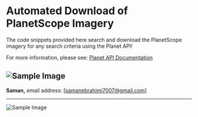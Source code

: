 # Automated Download of PlanetScope Imagery

The code snippets provided here search and download the PlanetScope imagery for any search criteria using the Planet API!

For more information, please see:
[Planet API Documentation](https://developers.planet.com/docs/apis/data/)

![Sample Image](https://www.google.com/url?sa=i&url=https%3A%2F%2Fwww.planet.com%2Fproducts%2Fsatellite-imagery-of-earth%2F&psig=AOvVaw2Xvo49vosJ01-O7dS5ScxS&ust=1720056878192000&source=images&cd=vfe&opi=89978449&ved=0CBEQjRxqFwoTCMDSj7DdiYcDFQAAAAAdAAAAABAE)
---

**Saman,**
email address: [samanebrahimi7007@gmail.com]

---

![Sample Image](https://example.com/sample-image.jpg)
